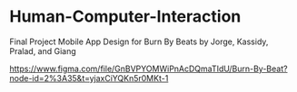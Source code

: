 # Human-Computer-Interaction
Final Project
Mobile App Design for Burn By Beats by Jorge, Kassidy, Pralad, and Giang

https://www.figma.com/file/GnBVPYOMWiPnAcDQmaTIdU/Burn-By-Beat?node-id=2%3A35&t=yjaxCiYQKn5r0MKt-1
